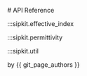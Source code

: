 # API Reference

:::sipkit.effective_index

:::sipkit.permittivity

:::sipkit.util

by {{ git_page_authors }}